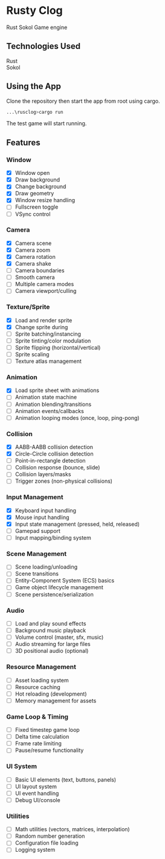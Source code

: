# Rusty Clog
Rust Sokol Game engine

## Technologies Used
Rust  
Sokol

## Using the App
Clone the repository then start the app from root using cargo.
  
```bash
...\rusclog>cargo run
```
  
The test game will start running.

## Features
### Window
- [x] Window open
- [x] Draw background
- [x] Change background
- [x] Draw geometry
- [x] Window resize handling
- [ ] Fullscreen toggle
- [ ] VSync control

### Camera
- [x] Camera scene
- [x] Camera zoom
- [x] Camera rotation
- [x] Camera shake
- [ ] Camera boundaries
- [ ] Smooth camera
- [ ] Multiple camera modes
- [ ] Camera viewport/culling

### Texture/Sprite
- [x] Load and render sprite
- [x] Change sprite during 
- [ ] Sprite batching/instancing
- [ ] Sprite tinting/color modulation
- [ ] Sprite flipping (horizontal/vertical)
- [ ] Sprite scaling
- [ ] Texture atlas management

### Animation
- [x] Load sprite sheet with animations
- [ ] Animation state machine
- [ ] Animation blending/transitions
- [ ] Animation events/callbacks
- [ ] Animation looping modes (once, loop, ping-pong)

### Collision
- [x] AABB-AABB collision detection
- [x] Circle-Circle collision detection
- [ ] Point-in-rectangle detection
- [ ] Collision response (bounce, slide)
- [ ] Collision layers/masks
- [ ] Trigger zones (non-physical collisions)

### Input Management
- [x] Keyboard input handling
- [x] Mouse input handling
- [x] Input state management (pressed, held, released)
- [ ] Gamepad support
- [ ] Input mapping/binding system

### Scene Management
- [ ] Scene loading/unloading
- [ ] Scene transitions
- [ ] Entity-Component System (ECS) basics
- [ ] Game object lifecycle management
- [ ] Scene persistence/serialization

### Audio
- [ ] Load and play sound effects
- [ ] Background music playback
- [ ] Volume control (master, sfx, music)
- [ ] Audio streaming for large files
- [ ] 3D positional audio (optional)

### Resource Management
- [ ] Asset loading system
- [ ] Resource caching
- [ ] Hot reloading (development)
- [ ] Memory management for assets

### Game Loop & Timing
- [ ] Fixed timestep game loop
- [ ] Delta time calculation
- [ ] Frame rate limiting
- [ ] Pause/resume functionality

### UI System
- [ ] Basic UI elements (text, buttons, panels)
- [ ] UI layout system
- [ ] UI event handling
- [ ] Debug UI/console

### Utilities
- [ ] Math utilities (vectors, matrices, interpolation)
- [ ] Random number generation
- [ ] Configuration file loading
- [ ] Logging system

